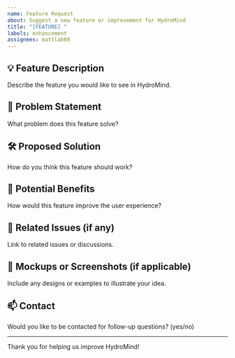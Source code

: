 ```yaml
---
name: Feature Request
about: Suggest a new feature or improvement for HydroMind
title: "[FEATURE] "
labels: enhancement
assignees: mattlab69
---
```


## 💡 Feature Description
Describe the feature you would like to see in HydroMind.

## 📝 Problem Statement
What problem does this feature solve?

## 🛠️ Proposed Solution
How do you think this feature should work?

## 🚀 Potential Benefits
How would this feature improve the user experience?

## 🔗 Related Issues (if any)
Link to related issues or discussions.

## 📸 Mockups or Screenshots (if applicable)
Include any designs or examples to illustrate your idea.

## 📫 Contact
Would you like to be contacted for follow-up questions? (yes/no)

---

Thank you for helping us improve HydroMind!

